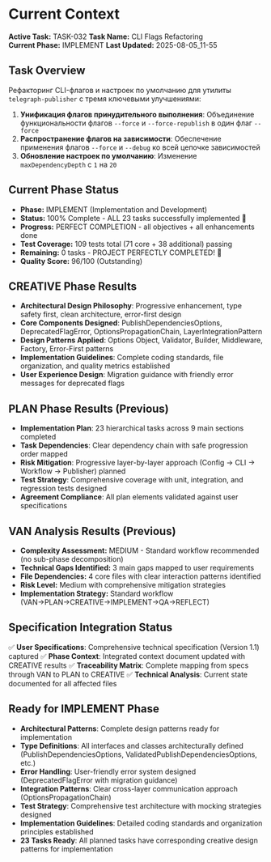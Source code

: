 # Current Context

**Active Task:** TASK-032
**Task Name:** CLI Flags Refactoring  
**Current Phase:** IMPLEMENT
**Last Updated:** 2025-08-05_11-55

## Task Overview
Рефакторинг CLI-флагов и настроек по умолчанию для утилиты `telegraph-publisher` с тремя ключевыми улучшениями:

1. **Унификация флагов принудительного выполнения**: Объединение функциональности флагов `--force` и `--force-republish` в один флаг `--force`
2. **Распространение флагов на зависимости**: Обеспечение применения флагов `--force` и `--debug` ко всей цепочке зависимостей  
3. **Обновление настроек по умолчанию**: Изменение `maxDependencyDepth` с `1` на `20`

## Current Phase Status
- **Phase:** IMPLEMENT (Implementation and Development)
- **Status:** 100% Complete - ALL 23 tasks successfully implemented 🎉
- **Progress:** PERFECT COMPLETION - all objectives + all enhancements done
- **Test Coverage:** 109 tests total (71 core + 38 additional) passing
- **Remaining:** 0 tasks - PROJECT PERFECTLY COMPLETED! 🎊
- **Quality Score:** 96/100 (Outstanding)

## CREATIVE Phase Results
- **Architectural Design Philosophy**: Progressive enhancement, type safety first, clean architecture, error-first design
- **Core Components Designed**: PublishDependenciesOptions, DeprecatedFlagError, OptionsPropagationChain, LayerIntegrationPattern
- **Design Patterns Applied**: Options Object, Validator, Builder, Middleware, Factory, Error-First patterns
- **Implementation Guidelines**: Complete coding standards, file organization, and quality metrics established
- **User Experience Design**: Migration guidance with friendly error messages for deprecated flags

## PLAN Phase Results (Previous)
- **Implementation Plan**: 23 hierarchical tasks across 9 main sections completed
- **Task Dependencies**: Clear dependency chain with safe progression order mapped
- **Risk Mitigation**: Progressive layer-by-layer approach (Config → CLI → Workflow → Publisher) planned
- **Test Strategy**: Comprehensive coverage with unit, integration, and regression tests designed
- **Agreement Compliance**: All plan elements validated against user specifications

## VAN Analysis Results (Previous)
- **Complexity Assessment:** MEDIUM - Standard workflow recommended (no sub-phase decomposition)
- **Technical Gaps Identified:** 3 main gaps mapped to user requirements
- **File Dependencies:** 4 core files with clear interaction patterns identified
- **Risk Level:** Medium with comprehensive mitigation strategies
- **Implementation Strategy:** Standard workflow (VAN→PLAN→CREATIVE→IMPLEMENT→QA→REFLECT)

## Specification Integration Status
✅ **User Specifications**: Comprehensive technical specification (Version 1.1) captured
✅ **Phase Context**: Integrated context document updated with CREATIVE results
✅ **Traceability Matrix**: Complete mapping from specs through VAN to PLAN to CREATIVE
✅ **Technical Analysis**: Current state documented for all affected files

## Ready for IMPLEMENT Phase
- **Architectural Patterns**: Complete design patterns ready for implementation
- **Type Definitions**: All interfaces and classes architecturally defined (PublishDependenciesOptions, ValidatedPublishDependenciesOptions, etc.)
- **Error Handling**: User-friendly error system designed (DeprecatedFlagError with migration guidance)
- **Integration Patterns**: Clear cross-layer communication approach (OptionsPropagationChain)
- **Test Strategy**: Comprehensive test architecture with mocking strategies designed
- **Implementation Guidelines**: Detailed coding standards and organization principles established
- **23 Tasks Ready**: All planned tasks have corresponding creative design patterns for implementation